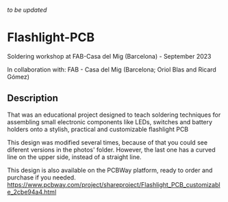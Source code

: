 *to be updated*

# Flashlight-PCB
Soldering workshop at FAB-Casa del Mig (Barcelona) - September 2023

In collaboration with: FAB - Casa del Mig (Barcelona; Oriol Blas and Ricard Gómez)

## Description
That was an educational project designed to teach soldering techniques for assembling small electronic components like LEDs, switches and battery holders onto a stylish, practical and customizable flashlight PCB

This design was modified several times, because of that you could see diferent versions in the photos' folder. However, the last one has a curved line on the upper side, instead of a straight line.

This design is also available on the PCBWay platform, ready to order and purchase if you needed.
https://www.pcbway.com/project/shareproject/Flashlight_PCB_customizable_2cbe94a4.html


